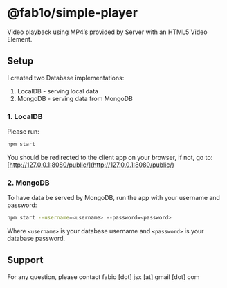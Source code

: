 # @fab1o/simple-player

Video playback using MP4’s provided by Server with an HTML5 Video Element.

## Setup

I created two Database implementations:
1. LocalDB - serving local data
2. MongoDB - serving data from MongoDB


### 1. LocalDB

Please run:

```sh
npm start
```

You should be redirected to the client app on your browser, if not, go to: [http://127.0.0.1:8080/public/](http://127.0.0.1:8080/public/)

### 2. MongoDB

To have data be served by MongoDB, run the app with your username and password:

```sh
npm start --username=<username> --password=<password>
```

Where `<username>` is your database username and `<password>` is your database password.

## Support

For any question, please contact fabio [dot] jsx [at] gmail [dot] com


